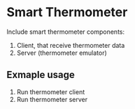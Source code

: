 # Smart Thermometer

Include smart thermometer components:

1. Client, that receive thermometer data
2. Server (thermometer emulator)

## Exmaple usage

1. Run thermometer client
2. Run thermometer server